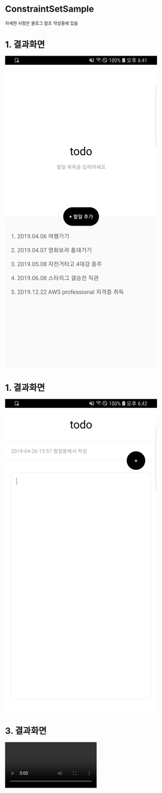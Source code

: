 # ConstraintSetSample

자세한 사항은 블로그 참조
작성중에 있음

# 1. 결과화면 
![Overview](https://github.com/gus0000123/ConstraintSetSample/blob/master/gif/1.main_01.png)

# 1. 결과화면 
![Overview](https://github.com/gus0000123/ConstraintSetSample/blob/master/gif/2.main_02.png)

# 3. 결과화면 
![Overview](https://github.com/gus0000123/ConstraintSetSample/blob/master/gif/3.setAnimation.mp4)

